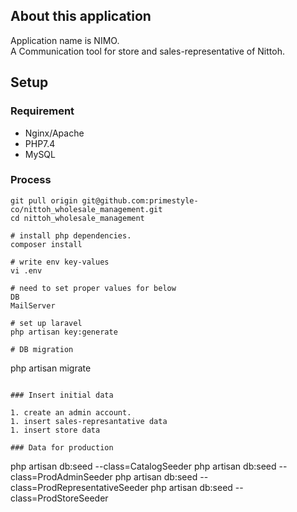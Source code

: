 ## About this application

Application name is NIMO.   
A Communication tool for store and sales-representative of Nittoh.

## Setup

### Requirement

- Nginx/Apache
- PHP7.4
- MySQL

### Process

```
git pull origin git@github.com:primestyle-co/nittoh_wholesale_management.git
cd nittoh_wholesale_management

# install php dependencies.
composer install

# write env key-values
vi .env

# need to set proper values for below
DB
MailServer

# set up laravel
php artisan key:generate

# DB migration

```
php artisan migrate
```

### Insert initial data

1. create an admin account.
1. insert sales-represantative data
1. insert store data

### Data for production

```
php artisan db:seed --class=CatalogSeeder
php artisan db:seed --class=ProdAdminSeeder
php artisan db:seed --class=ProdRepresentativeSeeder
php artisan db:seed --class=ProdStoreSeeder
```
